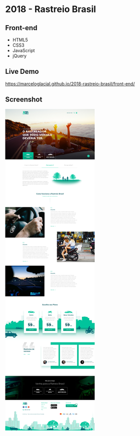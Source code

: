 # 2018 - Rastreio Brasil


## Front-end

* HTML5
* CSS3
* JavaScript
* jQuery


## Live Demo

https://marceloglacial.github.io/2018-rastreio-brasil/front-end/

## Screenshot 

![screenshot](design/00-home.jpg)
